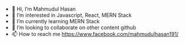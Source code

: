 - 👋 Hi, I’m Mahmudul Hasan
- 👀 I’m interested in Javascript, React, MERN Stack
- 🌱 I’m currently learning MERN Stack
- 💞️ I’m looking to collaborate on other content github
- 📫 How to reach me https://www.facebook.com/mahmudulhasan191/

<!---
mdmahmudulhasan11/mdmahmudulhasan11 is a ✨ special ✨ repository because its `README.md` (this file) appears on your GitHub profile.
You can click the Preview link to take a look at your changes.
--->
